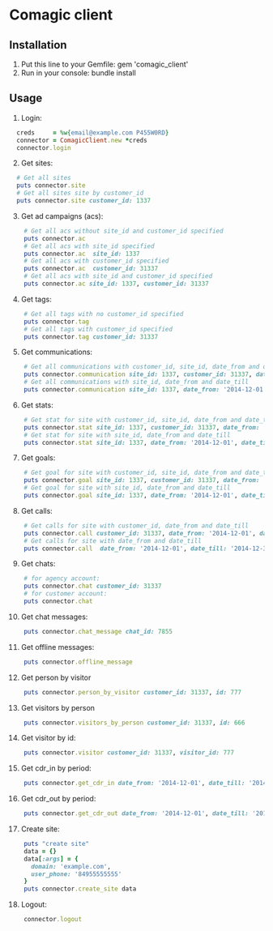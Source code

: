 # Comagic client

## Installation
1. Put this line to your Gemfile:
          gem 'comagic_client'
2. Run in your console:
          bundle install
## Usage

1) Login:

```ruby
  creds     = %w{email@example.com P455W0RD}
  connector = ComagicClient.new *creds
  connector.login
```

2) Get sites:

```ruby
  # Get all sites
  puts connector.site
  # Get all sites site by customer_id
  puts connector.site customer_id: 1337
```

3) Get ad campaigns (acs):

```ruby
    # Get all acs without site_id and customer_id specified
    puts connector.ac
    # Get all acs with site_id specified
    puts connector.ac  site_id: 1337
    # Get all acs with customer_id specified
    puts connector.ac  customer_id: 31337
    # Get all acs with site_id and customer_id specified
    puts connector.ac site_id: 1337, customer_id: 31337
```

4) Get tags:

```ruby
    # Get all tags with no customer_id specified
    puts connector.tag
    # Get all tags with customer_id specified
    puts connector.tag customer_id: 31337
```

5) Get communications:

```ruby
    # Get all communications with customer_id, site_id, date_from and date_till
    puts connector.communication site_id: 1337, customer_id: 31337, date_from: '2014-12-01', date_till: '2014-12-31'
    # Get all communications with site_id, date_from and date_till
    puts connector.communication site_id: 1337, date_from: '2014-12-01', date_till: '2014-12-31'
```

6) Get stats:

```ruby
    # Get stat for site with customer_id, site_id, date_from and date_till
    puts connector.stat site_id: 1337, customer_id: 31337, date_from: '2014-12-01', date_till: '2014-12-31'
    # Get stat for site with site_id, date_from and date_till
    puts connector.stat site_id: 1337, date_from: '2014-12-01', date_till: '2014-12-31'
```

7) Get goals:

```ruby
    # Get goal for site with customer_id, site_id, date_from and date_till
    puts connector.goal site_id: 1337, customer_id: 31337, date_from: '2014-12-01', date_till: '2014-12-31'
    # Get goal for site with site_id, date_from and date_till
    puts connector.goal site_id: 1337, date_from: '2014-12-01', date_till: '2014-12-31'
```

8) Get calls:

```ruby
    # Get calls for site with customer_id, date_from and date_till
    puts connector.call customer_id: 31337, date_from: '2014-12-01', date_till: '2014-12-31'
    # Get calls for site with date_from and date_till
    puts connector.call  date_from: '2014-12-01', date_till: '2014-12-31'
```

9) Get chats:

```ruby
    # for agency account:
    puts connector.chat customer_id: 31337
    # for customer account:
    puts connector.chat
```

10) Get chat messages:

```ruby
    puts connector.chat_message chat_id: 7855
```

11) Get offline messages:

```ruby
    puts connector.offline_message
```

12) Get person by visitor

```ruby
    puts connector.person_by_visitor customer_id: 31337, id: 777
```

13) Get visitors by person

```ruby
    puts connector.visitors_by_person customer_id: 31337, id: 666
```

14) Get visitor by id:

```ruby
    puts connector.visitor customer_id: 31337, visitor_id: 777
```

15) Get cdr_in by period:

```ruby
    puts connector.get_cdr_in date_from: '2014-12-01', date_till: '2014-12-31'
```

16) Get cdr_out by period:

```ruby
    puts connector.get_cdr_out date_from: '2014-12-01', date_till: '2014-12-31'
```

17) Create site:

```ruby
    puts "create site"
    data = {}
    data[:args] = { 
      domain: 'example.com',
      user_phone: '84955555555'
    }
    puts connector.create_site data
```

18) Logout:

```ruby
    connector.logout
```
